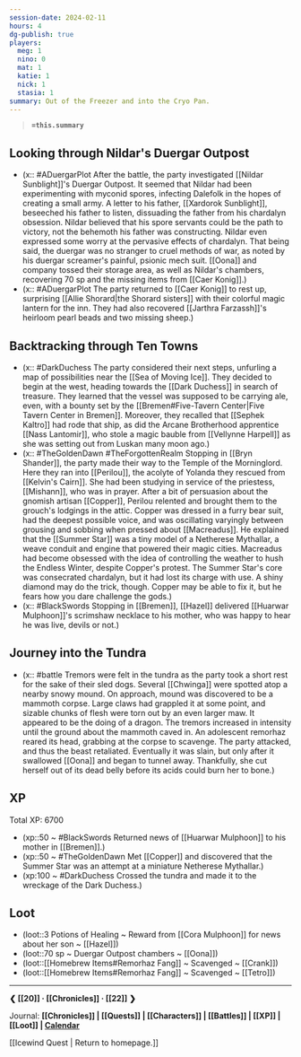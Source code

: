 ```yaml
---
session-date: 2024-02-11
hours: 4
dg-publish: true
players:
  meg: 1
  nino: 0
  mat: 1
  katie: 1
  nick: 1
  stasia: 1
summary: Out of the Freezer and into the Cryo Pan.
---
```


> **`=this.summary`**
> 

## Looking through Nildar's Duergar Outpost 
- (x:: #ADuergarPlot After the battle, the party investigated [[Nildar Sunblight]]'s Duergar Outpost. It seemed that Nildar had been experimenting with myconid spores, infecting Dalefolk in the hopes of creating a small army. A letter to his father, [[Xardorok Sunblight]], beseeched his father to listen, dissuading the father from his chardalyn obsession. Nildar believed that his spore servants could be the path to victory, not the behemoth his father was constructing. Nildar even expressed some worry at the pervasive effects of chardalyn. That being said, the duergar was no stranger to cruel methods of war, as noted by his duergar screamer's painful, psionic mech suit. [[Oona]] and company tossed their storage area, as well as Nildar's chambers, recovering 70 sp and the missing items from [[Caer Konig]].)
- (x:: #ADuergarPlot The party returned to [[Caer Konig]] to rest up, surprising [[Allie Shorard|the Shorard sisters]] with their colorful magic lantern for the inn. They had also recovered [[Jarthra Farzassh]]'s heirloom pearl beads and two missing sheep.)
## Backtracking through Ten Towns
- (x:: #DarkDuchess The party considered their next steps, unfurling a map of possibilities near the [[Sea of Moving Ice]]. They decided to begin at the west, heading towards the [[Dark Duchess]] in search of treasure. They learned that the vessel was supposed to be carrying ale, even, with a bounty set by the [[Bremen#Five-Tavern Center|Five Tavern Center in Bremen]]. Moreover, they recalled that [[Sephek Kaltro]] had rode that ship, as did the Arcane Brotherhood apprentice [[Nass Lantomir]], who stole a magic bauble from [[Vellynne Harpell]] as she was setting out from Luskan many moon ago.)
- (x:: #TheGoldenDawn #TheForgottenRealm  Stopping in [[Bryn Shander]], the party made their way to the Temple of the Morninglord. Here they ran into [[Perilou]], the acolyte of Yolanda they rescued from [[Kelvin's Cairn]]. She had been studying in service of the priestess, [[Mishann]], who was in prayer. After a bit of persuasion about the gnomish artisan [[Copper]], Perilou relented and brought them to the grouch's lodgings in the attic. Copper was dressed in a furry bear suit, had the deepest possible voice, and was oscillating varyingly between grousing and sobbing when pressed about [[Macreadus]]. He explained that the [[Summer Star]] was a tiny model of a Netherese Mythallar, a weave conduit and engine that powered their magic cities. Macreadus had become obsessed with the idea of controlling the weather to hush the Endless Winter, despite Copper's protest. The Summer Star's core was consecrated chardalyn, but it had lost its charge with use. A shiny diamond may do the trick, though. Copper may be able to fix it, but he fears how you dare challenge the gods.)
- (x:: #BlackSwords Stopping in [[Bremen]], [[Hazel]] delivered [[Huarwar Mulphoon]]'s scrimshaw necklace to his mother, who was happy to hear he was live, devils or not.)
## Journey into the Tundra
- (x:: #battle Tremors were felt in the tundra as the party took a short rest for the sake of their sled dogs. Several [[Chwinga]] were spotted atop a nearby snowy mound. On approach, mound was discovered to be a mammoth corpse. Large claws had grappled it at some point, and sizable chunks of flesh were torn out by an even larger maw. It appeared to be the doing of a dragon. The tremors increased in intensity until the ground about the mammoth caved in. An adolescent remorhaz reared its head, grabbing at the corpse to scavenge. The party attacked, and thus the beast retaliated. Eventually it was slain, but only after it swallowed [[Oona]] and began to tunnel away. Thankfully, she cut herself out of its dead belly before its acids could burn her to bone.)

## XP
Total XP: 6700
- (xp::50 ~ #BlackSwords Returned news of [[Huarwar Mulphoon]] to his mother in [[Bremen]].)
- (xp::50 ~ #TheGoldenDawn Met [[Copper]] and discovered that the Summer Star was an attempt at a miniature Netherese Mythallar.)
- (xp:100 ~ #DarkDuchess Crossed the tundra and made it to the wreckage of the Dark Duchess.)


## Loot
- (loot::3 Potions of Healing ~ Reward from [[Cora Mulphoon]] for news about her son ~ [[Hazel]])
- (loot::70 sp ~ Duergar Outpost chambers ~ [[Oona]])
- (loot::[[Homebrew Items#Remorhaz Fang]] ~ Scavenged ~ [[Crank]])
- (loot::[[Homebrew Items#Remorhaz Fang]] ~ Scavenged ~ [[Tetro]])



---
**❮ [[20]] · [[Chronicles]] ·  [[22]] ❯**

Journal: **[[Chronicles]] | [[Quests]] |  [[Characters]] | [[Battles]] | [[XP]] | [[Loot]] | [Calendar](https://app.fantasy-calendar.com/calendars/38f9e3f5098bac1f655a4fb4241f35eb)**

[[Icewind Quest | Return to homepage.]]

